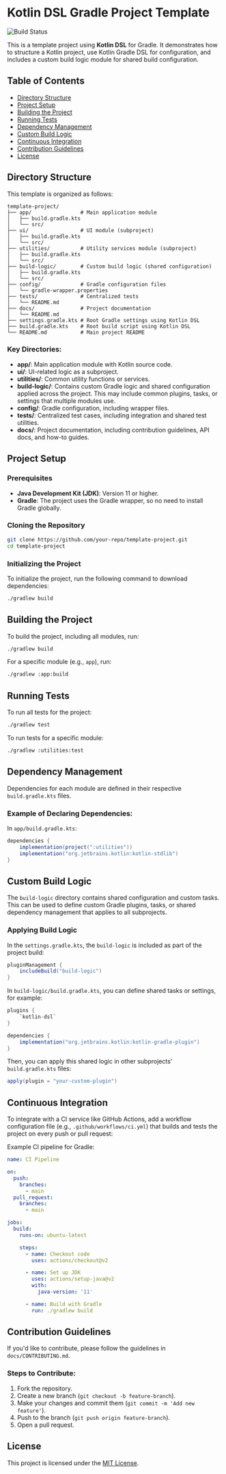 # Kotlin DSL Gradle Project Template
![Build Status](https://github.com/Shawn-Bellazan-jr/template-project/actions/workflows/ci.yml/badge.svg)

This is a template project using **Kotlin DSL** for Gradle. It demonstrates how to structure a Kotlin project, use Kotlin Gradle DSL for configuration, and includes a custom build logic module for shared build configuration.

## Table of Contents
- [Directory Structure](#directory-structure)
- [Project Setup](#project-setup)
- [Building the Project](#building-the-project)
- [Running Tests](#running-tests)
- [Dependency Management](#dependency-management)
- [Custom Build Logic](#custom-build-logic)
- [Continuous Integration](#continuous-integration)
- [Contribution Guidelines](#contribution-guidelines)
- [License](#license)

## Directory Structure

This template is organized as follows:

```
template-project/
├── app/                # Main application module
│   ├── build.gradle.kts
│   └── src/
├── ui/                 # UI module (subproject)
│   ├── build.gradle.kts
│   └── src/
├── utilities/          # Utility services module (subproject)
│   ├── build.gradle.kts
│   └── src/
├── build-logic/        # Custom build logic (shared configuration)
│   ├── build.gradle.kts
│   └── src/
├── config/             # Gradle configuration files
│   └── gradle-wrapper.properties
├── tests/              # Centralized tests
│   └── README.md
├── docs/               # Project documentation
│   └── README.md
├── settings.gradle.kts # Root Gradle settings using Kotlin DSL
├── build.gradle.kts    # Root build script using Kotlin DSL
└── README.md           # Main project README
```

### Key Directories:
- **app/**: Main application module with Kotlin source code.
- **ui/**: UI-related logic as a subproject.
- **utilities/**: Common utility functions or services.
- **build-logic/**: Contains custom Gradle logic and shared configuration applied across the project. This may include common plugins, tasks, or settings that multiple modules use.
- **config/**: Gradle configuration, including wrapper files.
- **tests/**: Centralized test cases, including integration and shared test utilities.
- **docs/**: Project documentation, including contribution guidelines, API docs, and how-to guides.

## Project Setup

### Prerequisites
- **Java Development Kit (JDK)**: Version 11 or higher.
- **Gradle**: The project uses the Gradle wrapper, so no need to install Gradle globally.

### Cloning the Repository
```bash
git clone https://github.com/your-repo/template-project.git
cd template-project
```

### Initializing the Project
To initialize the project, run the following command to download dependencies:
```bash
./gradlew build
```

## Building the Project

To build the project, including all modules, run:
```bash
./gradlew build
```

For a specific module (e.g., `app`), run:
```bash
./gradlew :app:build
```

## Running Tests

To run all tests for the project:
```bash
./gradlew test
```

To run tests for a specific module:
```bash
./gradlew :utilities:test
```

## Dependency Management

Dependencies for each module are defined in their respective `build.gradle.kts` files.

### Example of Declaring Dependencies:
In `app/build.gradle.kts`:
```gradle
dependencies {
    implementation(project(":utilities"))
    implementation("org.jetbrains.kotlin:kotlin-stdlib")
}
```

## Custom Build Logic

The `build-logic` directory contains shared configuration and custom tasks. This can be used to define custom Gradle plugins, tasks, or shared dependency management that applies to all subprojects.

### Applying Build Logic

In the `settings.gradle.kts`, the `build-logic` is included as part of the project build:

```gradle
pluginManagement {
    includeBuild("build-logic")
}
```

In `build-logic/build.gradle.kts`, you can define shared tasks or settings, for example:
```gradle
plugins {
    `kotlin-dsl`
}

dependencies {
    implementation("org.jetbrains.kotlin:kotlin-gradle-plugin")
}
```

Then, you can apply this shared logic in other subprojects' `build.gradle.kts` files:
```gradle
apply(plugin = "your-custom-plugin")
```

## Continuous Integration

To integrate with a CI service like GitHub Actions, add a workflow configuration file (e.g., `.github/workflows/ci.yml`) that builds and tests the project on every push or pull request:

Example CI pipeline for Gradle:
```yaml
name: CI Pipeline

on:
  push:
    branches:
      - main
  pull_request:
    branches:
      - main

jobs:
  build:
    runs-on: ubuntu-latest

    steps:
      - name: Checkout code
        uses: actions/checkout@v2

      - name: Set up JDK
        uses: actions/setup-java@v2
        with:
          java-version: '11'

      - name: Build with Gradle
        run: ./gradlew build
```

## Contribution Guidelines

If you'd like to contribute, please follow the guidelines in `docs/CONTRIBUTING.md`.

### Steps to Contribute:
1. Fork the repository.
2. Create a new branch (`git checkout -b feature-branch`).
3. Make your changes and commit them (`git commit -m 'Add new feature'`).
4. Push to the branch (`git push origin feature-branch`).
5. Open a pull request.

## License

This project is licensed under the [MIT License](LICENSE).
